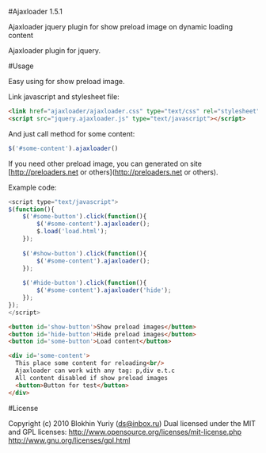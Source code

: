 #Ajaxloader 1.5.1

Ajaxloader jquery plugin for show preload image on dynamic loading content

Ajaxloader plugin for jquery.

#Usage

Easy using for show preload image.

Link javascript and stylesheet file:
```html
<link href="ajaxloader/ajaxloader.css" type="text/css" rel="stylesheet" />
<script src="jquery.ajaxloader.js" type="text/javascript"></script>
```
    
And just call method for some content:

```javascript
$('#some-content').ajaxloader()
```
    
If you need other preload image, you can generated on site [http://preloaders.net or others](http://preloaders.net or others).

Example code:
```javascript
<script type="text/javascript"> 
$(function(){
    $('#some-button').click(function(){
        $('#some-content').ajaxloader();
        $.load('load.html');
    });
    
    $('#show-button').click(function(){
        $('#some-content').ajaxloader();
    });
    
    $('#hide-button').click(function(){
        $('#some-content').ajaxloader('hide');
    });
});
</script>
```
```html
<button id='show-button'>Show preload images</button>
<button id='hide-button'>Hide preload images</button>
<button id='some-button'>Load content</button>

<div id='some-content'>
  This place some content for reloading<br/>
  Ajaxloader can work with any tag: p,div e.t.c
  All content disabled if show preload images
  <button>Button for test</button>
</div>
```

#License

Copyright (c) 2010 Blokhin Yuriy (ds@inbox.ru) Dual licensed under the MIT and GPL licenses: http://www.opensource.org/licenses/mit-license.php http://www.gnu.org/licenses/gpl.html
